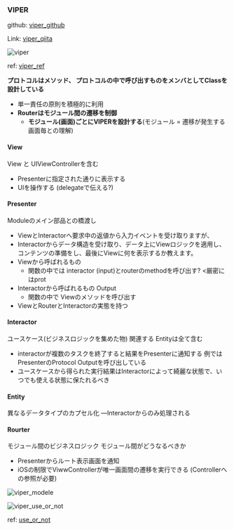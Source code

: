 ### VIPER

github: [viper_github](https://github.com/tirupati17/currency-converter-swift3.0-viper)

Link: [viper_qiita](https://qiita.com/YKEI_mrn/items/67735d8ebc9a83fffd29)

![viper](https://camo.qiitausercontent.com/feb56d873a71f7ede208c38bd6e31fa4d6d44569/68747470733a2f2f71696974612d696d6167652d73746f72652e73332e616d617a6f6e6177732e636f6d2f302f39333931382f34346139656132642d623961362d646438322d616665362d6131643866333234613831382e706e67)

ref: [viper_ref](https://www.objc.io/issues/13-architecture/viper/#swift-addendum)

**プロトコルはメソッド、 プロトコルの中で呼び出すものをメンバとしてClassを設計している**

- 単一責任の原則を積極的に利用
- **Routerはモジュール間の遷移を制御**
  - **モジュール(画面)ごとにVIPERを設計する**(モジュール = 遷移が発生する画面毎との理解)

#### View
View と UIViewControllerを含む
- Presenterに指定された通りに表示する
- UIを操作する (delegateで伝える?)

#### Presenter
Moduleのメイン部品との橋渡し
- ViewとInteractorへ要求中の返値から入力イベントを受け取りますが、
- Interactorからデータ構造を受け取り、データ上にViewロジックを適用し、コンテンツの準備をし、最後にViewに何を表示するか教えます。
- Viewから呼ばれるもの
  - 関数の中では interactor (input)とrouterのmethodを呼び出す? <厳密にはprot
- Interactorから呼ばれるもの Output
  - 関数の中で Viewのメソッドを呼び出す
- ViewとRouterとInteractorの実態を持つ

#### Interactor
ユースケース(ビジネスロジックを集めた物)
関連する Entityは全て含む
- interactorが複数のタスクを終了すると結果をPresenterに通知する 例では PresenterのProtocol Outputを呼び出している
- ユースケースから得られた実行結果はInteractorによって綺麗な状態で、いつでも使える状態に保たれるべき

#### Entity
異なるデータタイプのカプセル化
―Interactorからのみ処理される

#### Rourter
モジュール間のビジネスロジック
モジュール間がどうなるべきか
- Presenterからルート表示画面を通知
- iOSの制限でViwwControllerが唯一画面間の遷移を実行できる (Controllerへの参照が必要)

![viper_modele](https://raw.githubusercontent.com/swiftingio/blog/%238-Viper/Images/PassingData.jpg?utm_source=swifting.io&utm_medium=web&utm_campaign=blog%20post)

![viper_use_or_not](https://raw.githubusercontent.com/swiftingio/blog/%238-Viper/Images/ViperOrNot.jpg?utm_source=swifting.io&utm_medium=web&utm_campaign=blog%20post)

ref: [use_or_not](https://swifting.io/blog/2016/03/07/8-viper-to-be-or-not-to-be/)
